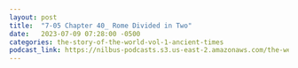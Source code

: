 ```yaml
---
layout: post
title:  "7-05 Chapter 40_ Rome Divided in Two"
date:   2023-07-09 07:28:00 -0500
categories: the-story-of-the-world-vol-1-ancient-times
podcast_link: https://nilbus-podcasts.s3.us-east-2.amazonaws.com/the-well-trained-mind/The%20Story%20of%20the%20World%20Vol.%201%20Ancient%20Times/7-05%20Chapter%2040_%20Rome%20Divided%20in%20Two.mp3
---
```

